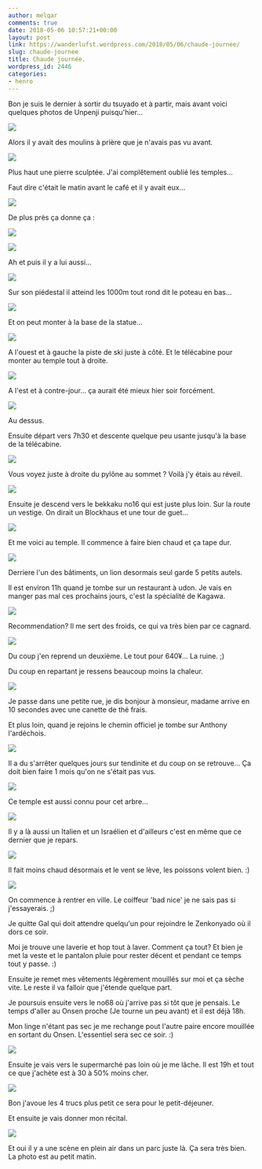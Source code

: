 ```yaml
---
author: melqar
comments: true
date: 2018-05-06 10:57:21+00:00
layout: post
link: https://wanderlufst.wordpress.com/2018/05/06/chaude-journee/
slug: chaude-journee
title: Chaude journée.
wordpress_id: 2446
categories:
- henro
---
```


Bon je suis le dernier à sortir du tsuyado et à partir, mais avant voici quelques photos de Unpenji puisqu'hier...  
  
![](https://wanderlufst.files.wordpress.com/2018/05/img_20180501_070130-711500410.jpg)  
  
Alors il y avait des moulins à prière que je n'avais pas vu avant.  
  
![](https://wanderlufst.files.wordpress.com/2018/05/img_20180501_071011-824101695.jpg)  
  
Plus haut une pierre sculptée. J'ai complêtement oublié les temples...  
  
Faut dire c'était le matin avant le café et il y avait eux...  
  
![](https://wanderlufst.files.wordpress.com/2018/05/img_20180501_073843-845071872.jpg)  
  
De plus près ça donne ça :  
  
![](https://wanderlufst.files.wordpress.com/2018/05/img_20180501_072923-1985332132.jpg)  
  
![](https://wanderlufst.files.wordpress.com/2018/05/img_20180501_072902569506643.jpg)  
  
Ah et puis il y a lui aussi...  
  
![](https://wanderlufst.files.wordpress.com/2018/05/img_20180501_072744-1991782674.jpg)  
  
Sur son piédestal il atteind les 1000m tout rond dit le poteau en bas...  
  
![](https://wanderlufst.files.wordpress.com/2018/05/img_20180501_0711571457876772.jpg)  
  
Et on peut monter à la base de la statue...  
  
![](https://wanderlufst.files.wordpress.com/2018/05/img_20180501_071348-779057210.jpg)  
  
A l'ouest et à gauche la piste de ski juste à côté. Et le télécabine pour monter au temple tout à droite.  
  
![](https://wanderlufst.files.wordpress.com/2018/05/img_20180501_071633-1501101259.jpg)  
  
A l'est et à contre-jour... ça aurait été mieux hier soir forcément.  
  
![](https://wanderlufst.files.wordpress.com/2018/05/img_20180501_0717002127850516.jpg)  
  
Au dessus.  
  
Ensuite départ vers 7h30 et descente quelque peu usante jusqu'à la base de la télécabine.  
  
![](https://wanderlufst.files.wordpress.com/2018/05/img_20180501_08533054463267.jpg)  
  
Vous voyez juste à droite du pylône au sommet ? Voilà j'y étais au réveil.  
  
![](https://wanderlufst.files.wordpress.com/2018/05/img_20180501_091453-302006730.jpg)  
  
Ensuite je descend vers le bekkaku no16 qui est juste plus loin. Sur la route un vestige. On dirait un Blockhaus et une tour de guet...  
  
![](https://wanderlufst.files.wordpress.com/2018/05/img_20180501_095420-1150322669.jpg)  
  
Et me voici au temple. Il commence à faire bien chaud et ça tape dur.  
  
![](https://wanderlufst.files.wordpress.com/2018/05/img_20180501_095547-739860103.jpg)  
  
Derriere l'un des bâtiments, un lion desormais seul garde 5 petits autels.  
  
Il est environ 11h quand je tombe sur un restaurant à udon. Je vais en manger pas mal ces prochains jours, c'est la spécialité de Kagawa.  
  
![](https://wanderlufst.files.wordpress.com/2018/05/img_20180501_1056391038001982.jpg)  
  
Recommendation? Il me sert des froids, ce qui va très bien par ce cagnard.  
  
![](https://wanderlufst.files.wordpress.com/2018/05/img_20180501_110824-393374837.jpg)  
  
Du coup j'en reprend un deuxième. Le tout pour 640¥... La ruine. ;)  
  
Du coup en repartant je ressens beaucoup moins la chaleur.  
  
![](https://wanderlufst.files.wordpress.com/2018/05/img_20180501_1210351917313956.jpg)  
  
Je passe dans une petite rue, je dis bonjour à monsieur, madame arrive en 10 secondes avec une canette de thé frais.  
  
Et plus loin, quand je rejoins le chemin officiel je tombe sur Anthony l'ardéchois.  
  
![](https://wanderlufst.files.wordpress.com/2018/05/img_20180501_125034424144982.jpg)  
  
Il a du s'arrêter quelques jours sur tendinite et du coup on se retrouve... Ça doit bien faire 1 mois qu'on ne s'était pas vus.  
  
![](https://wanderlufst.files.wordpress.com/2018/05/img_20180501_124822-606813892.jpg)  
  
Ce temple est aussi connu pour cet arbre...  
  
![](https://wanderlufst.files.wordpress.com/2018/05/img_20180501_130638936344765.jpg)  
  
Il y a là aussi un Italien et un Israélien et d'ailleurs c'est en même que ce dernier que je repars.  
  
![](https://wanderlufst.files.wordpress.com/2018/05/img_20180501_134118800461296.jpg)  
  
Il fait moins chaud désormais et le vent se lève, les poissons volent bien. :)  
  
![](https://wanderlufst.files.wordpress.com/2018/05/img_20180501_145604-1933015212.jpg)  
  
On commence à rentrer en ville. Le coiffeur 'bad nice' je ne sais pas si j'essayerais. ;)  
  
Je quitte Gal qui doit attendre quelqu'un pour rejoindre le Zenkonyado où il dors ce soir.  
  
Moi je trouve une laverie et hop tout à laver. Comment ça tout? Et bien je met la veste et le pantalon pluie pour rester décent et pendant ce temps tout y passe. :)  
  
Ensuite je remet mes vêtements légèrement mouillés sur moi et ça sèche vite. Le reste il va falloir que j'étende quelque part.  
  
Je poursuis ensuite vers le no68 où j'arrive pas si tôt que je pensais. Le temps d'aller au Onsen proche (Je tourne un peu avant) et il est déjà 18h.  
  
Mon linge n'étant pas sec je me rechange pout l'autre paire encore mouillée en sortant du Onsen. L'essentiel sera sec ce soir. :)  
  
![](https://wanderlufst.files.wordpress.com/2018/05/img_20180501_190903959939460.jpg)  
  
Ensuite je vais vers le supermarché pas loin où je me lâche. Il est 19h et tout ce que j'achète est à 30 à 50% moins cher.  
  
![](https://wanderlufst.files.wordpress.com/2018/05/img_20180501_192246-1645796629.jpg)  
  
Bon j'avoue les 4 trucs plus petit ce sera pour le petit-déjeuner.  
  
Et ensuite je vais donner mon récital.  
  
![](https://wanderlufst.files.wordpress.com/2018/05/img_20180502_062347568821075.jpg)  
  
Et oui il y a une scène en plein air dans un parc juste là. Ça sera très bien. La photo est au petit matin.
